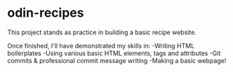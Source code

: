 # odin-recipes

This project stands as practice in building a basic recipe website.

Once finished, I'll have demonstrated my skills in:
-Writing HTML boilerplates
-Using various basic HTML elements, tags and attributes
-Git commits & professional commit message writing
-Making a basic webpage!
